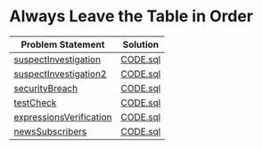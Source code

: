 # Always Leave the Table in Order

|Problem Statement|Solution|
|---|---|
|[suspectInvestigation](https://github.com/Lintik/CodeFights-Databases/blob/master/Would%20You%20Like%20a%20Second%20Meal/suspectsInvestigation/README.md)|[CODE.sql](https://github.com/Lintik/CodeFights-Databases/blob/master/Would%20You%20Like%20a%20Second%20Meal/suspectsInvestigation/CODE.sql)|
|[suspectInvestigation2](https://github.com/Lintik/CodeFights-Databases/blob/master/Would%20You%20Like%20a%20Second%20Meal/suspectsInvestigation2/README.md)|[CODE.sql](https://github.com/Lintik/CodeFights-Databases/blob/master/Would%20You%20Like%20a%20Second%20Meal/suspectsInvestigation2/CODE.sql)|
|[securityBreach](https://github.com/Lintik/CodeFights-Databases/blob/master/Would%20You%20Like%20a%20Second%20Meal/securityBreach/README.md)|[CODE.sql](https://github.com/Lintik/CodeFights-Databases/blob/master/Would%20You%20Like%20a%20Second%20Meal/securityBreach/CODE.sql)|
|[testCheck](https://github.com/Lintik/CodeFights-Databases/blob/master/Would%20You%20Like%20a%20Second%20Meal/testCheck/README.md)|[CODE.sql](https://github.com/Lintik/CodeFights-Databases/blob/master/Would%20You%20Like%20a%20Second%20Meal/testCheck/CODE.sql)|
|[expressionsVerification](https://github.com/Lintik/CodeFights-Databases/blob/master/Would%20You%20Like%20a%20Second%20Meal/expressionVerification/README.md)|[CODE.sql](https://github.com/Lintik/CodeFights-Databases/blob/master/Would%20You%20Like%20a%20Second%20Meal/expressionsVerification/CODE.sql)|
|[newsSubscribers](https://github.com/Lintik/CodeFights-Databases/blob/master/Would%20You%20Like%20a%20Second%20Meal/newsSubscribers/README.md)|[CODE.sql](https://github.com/Lintik/CodeFights-Databases/blob/master/Would%20You%20Like%20a%20Second%20Meal/newsSubscribers/CODE.sql)|
